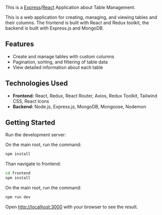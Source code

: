 This is a [Express](https://expressjs.com/)/[React](https://react.dev/) Application about Table Management.

This is a web application for creating, managing, and viewing tables and their columns. The frontend is built with React and Redux toolkit, the backend is built with Express.js and MongoDB.

## Features

- Create and manage tables with custom columns
- Pagination, sorting, and filtering of table data
- View detailed information about each table

## Technologies Used

- **Frontend:** React, Redux, React Router, Axios, Redux Toolkit, Tailwind CSS, React Icons
- **Backend:** Node.js, Express.js, MongoDB, Mongoose, Nodemon

## Getting Started

Run the development server:

On the main root, run the command:

```bash
npm install
```

Than navigate to frontend:

```bash
cd frontend
npm install
```

On the main root, run the command:

```bash
npm run dev
```

Open [http://localhost:3000](http://localhost:3000) with your browser to see the result.

